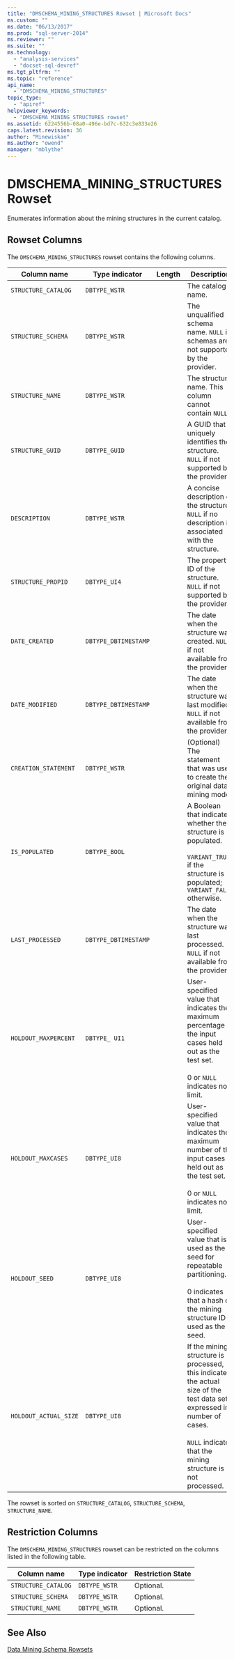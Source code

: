 ```yaml
---
title: "DMSCHEMA_MINING_STRUCTURES Rowset | Microsoft Docs"
ms.custom: ""
ms.date: "06/13/2017"
ms.prod: "sql-server-2014"
ms.reviewer: ""
ms.suite: ""
ms.technology: 
  - "analysis-services"
  - "docset-sql-devref"
ms.tgt_pltfrm: ""
ms.topic: "reference"
api_name: 
  - "DMSCHEMA_MINING_STRUCTURES"
topic_type: 
  - "apiref"
helpviewer_keywords: 
  - "DMSCHEMA_MINING_STRUCTURES rowset"
ms.assetid: 6224556b-08a0-496e-bd7c-632c3e833e26
caps.latest.revision: 36
author: "Minewiskan"
ms.author: "owend"
manager: "mblythe"
---
```

# DMSCHEMA_MINING_STRUCTURES Rowset
  Enumerates information about the mining structures in the current catalog.  
  
## Rowset Columns  
 The `DMSCHEMA_MINING_STRUCTURES` rowset contains the following columns.  
  
|Column name|Type indicator|Length|Description|  
|-----------------|--------------------|------------|-----------------|  
|`STRUCTURE_CATALOG`|`DBTYPE_WSTR`||The catalog name.|  
|`STRUCTURE_SCHEMA`|`DBTYPE_WSTR`||The unqualified schema name. `NULL` if schemas are not supported by the provider.|  
|`STRUCTURE_NAME`|`DBTYPE_WSTR`||The structure name. This column cannot contain `NULL`.|  
|`STRUCTURE_GUID`|`DBTYPE_GUID`||A GUID that uniquely identifies the structure. `NULL` if not supported by the provider.|  
|`DESCRIPTION`|`DBTYPE_WSTR`||A concise description of the structure. `NULL` if no description is associated with the structure.|  
|`STRUCTURE_PROPID`|`DBTYPE_UI4`||The property ID of the structure. `NULL` if not supported by the provider.|  
|`DATE_CREATED`|`DBTYPE_DBTIMESTAMP`||The date when the structure was created. `NULL` if not available from the provider.|  
|`DATE_MODIFIED`|`DBTYPE_DBTIMESTAMP`||The date when the structure was last modified. `NULL` if not available from the provider.|  
|`CREATION_STATEMENT`|`DBTYPE_WSTR`||(Optional) The statement that was used to create the original data mining model.|  
|`IS_POPULATED`|`DBTYPE_BOOL`||A Boolean that indicates whether the structure is populated.<br /><br /> `VARIANT_TRUE` if the structure is populated; `VARIANT_FALSE` otherwise.|  
|`LAST_PROCESSED`|`DBTYPE_DBTIMESTAMP`||The date when the structure was last processed. `NULL` if not available from the provider.|  
|`HOLDOUT_MAXPERCENT`|`DBTYPE_ UI1`||User-specified value that indicates the maximum percentage of the input cases held out as the test set.<br /><br /> 0 or `NULL` indicates no limit.|  
|`HOLDOUT_MAXCASES`|`DBTYPE_UI8`||User-specified value that indicates the maximum number of the input cases held out as the test set.<br /><br /> 0 or `NULL` indicates no limit.|  
|`HOLDOUT_SEED`|`DBTYPE_UI8`||User-specified value that is used as the seed for repeatable partitioning.<br /><br /> 0 indicates that a hash of the mining structure ID is used as the seed.|  
|`HOLDOUT_ACTUAL_SIZE`|`DBTYPE_UI8`||If the mining structure is processed, this indicates the actual size of the test data set, expressed in number of cases.<br /><br /> `NULL` indicates that the mining structure is not processed.|  
  
 The rowset is sorted on `STRUCTURE_CATALOG`, `STRUCTURE_SCHEMA`, `STRUCTURE_NAME`.  
  
## Restriction Columns  
 The `DMSCHEMA_MINING_STRUCTURES` rowset can be restricted on the columns listed in the following table.  
  
|Column name|Type indicator|Restriction State|  
|-----------------|--------------------|-----------------------|  
|`STRUCTURE_CATALOG`|`DBTYPE_WSTR`|Optional.|  
|`STRUCTURE_SCHEMA`|`DBTYPE_WSTR`|Optional.|  
|`STRUCTURE_NAME`|`DBTYPE_WSTR`|Optional.|  
  
## See Also  
 [Data Mining Schema Rowsets](data-mining-schema-rowsets.md)  
  
  